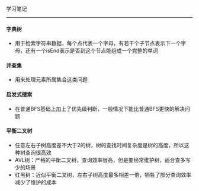 学习笔记

---

#### 字典树

- 用于检索字符串数据，每个点代表一个字母，有若干个子节点表示下一个字母，还有一个isEnd表示是否到这个节点能组成一个完整的单词

#### 并查集

- 用来处理元素所属集合这类问题

#### 启发式搜索

- 在普通BFS基础上加上了优先级判断，一般情况下能比普通BFS更快的解决问题

#### 平衡二叉树

- 任意左右子树高度差不大于2的树，树的查找时间复杂度是树的高度，所以这种树查询很高效
- AVL树：严格的平衡二叉树，查询效率很高，但是要经常维护树，适合查多写少的场景
- 红黑树：近似平衡二叉树，左右子树高度最多相差一倍，牺牲了部分查询效率减少了维护的成本